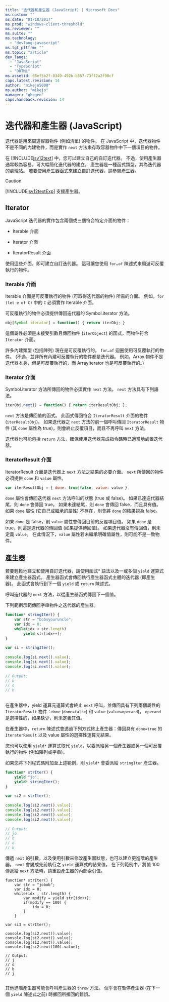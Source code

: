 ```yaml
---
title: "迭代器和產生器 (JavaScript) | Microsoft Docs"
ms.custom: ""
ms.date: "01/18/2017"
ms.prod: "windows-client-threshold"
ms.reviewer: ""
ms.suite: ""
ms.technology: 
  - "devlang-javascript"
ms.tgt_pltfrm: ""
ms.topic: "article"
dev_langs: 
  - "JavaScript"
  - "TypeScript"
  - "DHTML"
ms.assetid: 68ef5b2f-0349-492b-b557-73ff2a2f90cf
caps.latest.revision: 14
author: "mikejo5000"
ms.author: "mikejo"
manager: "ghogen"
caps.handback.revision: 14
---
```

# 迭代器和產生器 (JavaScript)
迭代器是用來周遊容器物件 \(例如清單\) 的物件。  在 JavaScript 中，迭代器物件不是不同的內建物件，而是實作 `next` 方法來存取容器物件中下一個項目的物件。  
  
 在 [!INCLUDE[jsv12text](../../javascript/includes/jsv12text-md.md)] 中，您可以建立自己的自訂迭代器。  不過，使用產生器通常較為容易，可大幅簡化迭代器的建立。  產生器是一種函式類型，其為迭代器的處理站。  若要使用產生器函式來建立自訂迭代器，請參閱[產生器](#Generators)。  
  
> [!CAUTION]
>  [!INCLUDE[jsv12textExp](../../javascript/includes/jsv12textexp-md.md)] 支援產生器。  
  
## Iterator  
 JavaScript 迭代器的實作包含兩個或三個符合特定介面的物件：  
  
-   Iterable 介面  
  
-   Iterator 介面  
  
-   IteratorResult 介面  
  
 使用這些介面，即可建立自訂迭代器。  這可讓您使用 `for…of` 陳述式來周遊可反覆執行的物件。  
  
### Iterable 介面  
 Iterable 介面是可反覆執行的物件 \(可取得迭代器的物件\) 所需的介面。  例如，`for (let e of C)` 中的 `C` 必須實作 Iterable 介面。  
  
 可反覆執行的物件必須提供傳回迭代器的 Symbol.iterator 方法。  
  
```javascript  
obj[Symbol.iterator] = function() { return iterObj; }  
```  
  
 這個屬性必須是未接受引數且傳回物件 \(`iterObject`\) 的函式，而物件符合 `Iterator` 介面。  
  
 許多內建類型 \(包括陣列\) 現在是可反覆執行的。  `for…of` 迴圈使用可反覆執行的物件。  \(不過，並非所有內建可反覆執行的物件都是迭代器。  例如，Array 物件不是迭代器本身，但是可反覆執行的，而 ArrayIterator 也是可反覆執行的。\)  
  
### Iterator 介面  
 Symbol.iterator 方法所傳回的物件必須實作 `next` 方法。  `next` 方法具有下列語法。  
  
```javascript  
iterObj.next() = function() { return iterResultObj; };  
```  
  
 `next` 方法是傳回值的函式。  此函式傳回符合 `IteratorResult` 介面的物件 \(`iterResultObj`\)。  如果迭代器之 `next` 方法的前一個呼叫傳回 `IteratorResult` 物件 \(其 `done` 屬性為 true\)，則會終止反覆項目，而且不再呼叫 `next` 方法。  
  
 迭代器也可能包括 `return` 方法，確保使用迭代器完成指令碼時已適當地處置迭代器。  
  
### IteratorResult 介面  
 IteratorResult 介面是迭代器上 `next` 方法之結果的必要介面。  `next` 所傳回的物件必須提供 `done` 和 `value` 屬性。  
  
```javascript  
var iterResultObj = { done: true|false, value: value }  
```  
  
 `done` 屬性會傳回迭代器 `next` 方法呼叫的狀態 \(true 或 false\)。  如果已達迭代器結尾，則 `done` 會傳回 true。  如果未達結尾，則 `done` 會傳回 false，而且具有值。  如果 `done` 屬性 \(它自己或繼承的屬性\) 不存在，則會將 `done` 的結果視為 false。  
  
 如果 `done` 是 false，則 `value` 屬性會傳回目前的反覆項目值。  如果 `done` 是 true，則這是迭代器的傳回值 \(如果提供傳回值\)。  如果迭代器沒有傳回值，則未定義 `value`。  在此情況下，`value` 屬性若未繼承明確值屬性，則可能不是一致物件。  
  
<a name="Generators"></a>   
## 產生器  
 若要輕鬆地建立和使用自訂迭代器，請使用函式\* 語法以及一或多個 `yield` 運算式來建立產生器函式。  產生器函式會傳回執行產生器函式主體的迭代器 \(即產生器\)。  此函式會執行到下一個 `yield` 或 `return` 陳述式。  
  
 呼叫迭代器的 `next` 方法，以從產生器函式傳回下一個值。  
  
 下列範例示範傳回字串物件之迭代器的產生器。  
  
```javascript  
function* stringIter() {  
    var str = "bobsyouruncle";  
    var idx = 0;  
    while(idx < str.length)  
        yield str[idx++];  
}  
  
var si = stringIter();  
  
console.log(si.next().value);  
console.log(si.next().value);  
console.log(si.next().value);  
  
// Output:  
// b  
// o  
// b  
  
```  
  
 在產生器中，yield 運算元運算式會終止 `next` 呼叫，並傳回具有下列兩個屬性的 `IteratorResult` 物件：`done` \(`done=false`\) 和 `value` \(`value=operand`\)。  `operand` 是選擇性的，如果缺少，則未定義其值。  
  
 在產生器中，`return` 陳述式會透過下列方式終止產生器：傳回具有 `done=true` 的 `IteratorResult` 以及 value 屬性的選擇性運算元結果。  
  
 您也可以使用 `yield*` 運算式取代 `yield`，以委派給另一個產生器或另一個可反覆執行的物件 \(例如陣列或字串\)。  
  
 如果您將下列程式碼附加至上述範例，則 `yield*` 會委派給 `stringIter` 產生器。  
  
```javascript  
function* strIter() {  
    yield "jo";  
    yield* stringIter();  
}  
  
var si2 = strIter();  
  
console.log(si2.next().value);  
console.log(si2.next().value);  
console.log(si2.next().value);  
console.log(si2.next().value);  
  
// Output:  
// jo  
// b  
// o  
// b  
```  
  
 傳遞 `next` 的引數，以及使用引數來修改產生器狀態，也可以建立更進階的產生器。  `next` 會變成先前執行之 `yield` 運算式的結果值。  在下列範例中，將值 100 傳遞給 `next` 方法時，請重設產生器的內部索引值。  
  
```  
function* strIter() {  
    var str = "jobob";  
    var idx = 0;  
    while(idx , str.length) {  
        var modify = yield str[idx++];  
        if(modify == 100) {  
            idx = 0;  
        }  
    }  
  
var si3 = strIter();  
  
console.log(si2.next().value);  
console.log(si2.next().value);  
console.log(si2.next().value);  
console.log(si2.next(100).value);  
  
// Output:  
// j  
// o  
// b  
// j  
  
```  
  
 其他進階產生器可能會呼叫產生器的 `throw` 方法。  似乎會在暫停產生器 \(在下一個 `yield` 陳述式之前\) 時擲回所擲回的錯誤。